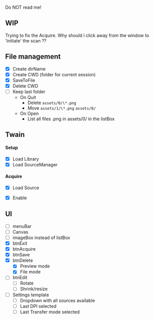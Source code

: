Do NOT read me!

## WIP
Trying to fix the Acquire.
Why should i click away from the window to 'initiate' the scan ??


## File management

- [x] Create dirName
- [x] Create CWD (folder for current session)
- [x] SaveToFile
- [x] Delete CWD
- [ ] Keep last folder
	- On Quit
		- Delete `assets/0/\*.png`
		- Move `assets/1/\*.png`	`assets/0/`
	- On Open
		- List all files .png in assets/0/ in the listBox


## Twain
#### Setup
- [x] Load Library
- [x] Load SourceManager

#### Acquire
- [x] Load Source
- [x] Enable


## UI
- [ ] menuBar
- [ ] Canvas
- [ ] imageBox instead of listBox
- [x] btnExit
- [x] btnAcquire
- [x] btnSave
- [x] btnDelete
	- [x] Preview mode
	- [x] File mode
- [ ] btnEdit
	- [ ] Rotate
	- [ ] Shrink/resize
- [ ] Settings template
	- [ ] Dropdown with all sources available
	- [ ] Last DPI selected
	- [ ] Last Transfer mode selected
